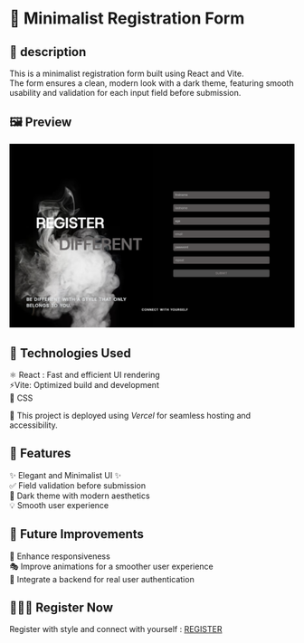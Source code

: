 # 📝 Minimalist Registration Form

## 📌 description 
This is a minimalist registration form built using React and Vite.  
The form ensures a clean, modern look with a dark theme, featuring smooth usability and validation for each input field before submission.

## 🖼️ Preview
![form in black and smocked](smokedform.png)

## 🚀 Technologies Used

 ⚛️ React : Fast and efficient UI rendering  
 ⚡Vite: Optimized build and development  
 🎨 CSS
 
💾​ This project is deployed using *Vercel* for seamless hosting and accessibility.


## 🎯 Features

✨ Elegant and Minimalist UI ✨  
✅ Field validation before submission   
🖤 Dark theme with modern aesthetics   
💡 Smooth user experience 

## 🔧 Future Improvements

📱 Enhance responsiveness  
🎭 Improve animations for a smoother user experience  
🔗 Integrate a backend for real user authentication

## 👩🏽‍💻​ Register Now 
 Register with style and connect with yourself : [REGISTER](https://littlefoxy1nk.github.io/REACT_FORM/)





